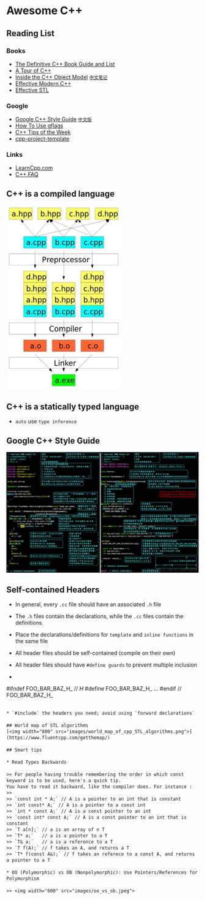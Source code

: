 # Awesome C++
## Reading List

### Books

* [The Definitive C++ Book Guide and List](https://stackoverflow.com/questions/388242/the-definitive-c-book-guide-and-list)   
* [A Tour of C++](https://www.amazon.com/Tour-C-Depth-ebook/dp/B07FW7P3D3/ref=sr_1_1?crid=258SFPMIRD2L9&dchild=1&keywords=tour+of+c%2B%2B+second+edition&qid=1587085685&s=books&sprefix=A+Tour+of+C%2B%2B+second%2Cstripbooks%2C149&sr=1-1)  
* [Inside the C++ Object Model](https://www.amazon.com/Inside-Object-Model-Stanley-Lippman/dp/0201834545/ref=sr_1_1?dchild=1&keywords=Inside+the+C%2B%2B+Object+Model&qid=1587085658&s=books&sr=1-1)   [`中文笔记`](https://www.iteye.com/blog/dsqiu-1669614)   
* [Effective Modern C++](https://www.amazon.com/Effective-Modern-Specific-Ways-Improve/dp/1491903996)  
* [Effective STL](https://www.amazon.com/Effective-STL-Addison-Wesley-Professional-Computing-ebook/dp/B004V4432W/ref=sr_1_1?dchild=1&keywords=Effective+STL&qid=1587086496&s=books&sr=1-1)  

### Google
* [Google C++ Style Guide](https://google.github.io/styleguide/cppguide.html) [`中文版`](https://zh-google-styleguide.readthedocs.io/en/latest/)  
* [How To Use gflags](https://gflags.github.io/gflags/)   
* [C++ Tips of the Week](https://abseil.io/tips/)  
* [cpp-project-template](https://code.google.com/archive/p/cpp-project-template/downloads)  

### Links


* [LearnCpp.com](https://www.learncpp.com)   
* [C++ FAQ](https://isocpp.org/wiki/faq)  


## C++ is a compiled language
[<img width="300" src="images/cpp_is_a_compiled_language.jpeg">](https://www.youtube.com/watch?v=SfGuIVzE_Os&t=341s)






## C++ is a statically typed language
* `auto` use `type inference`

## Google C++ Style Guide
[<img width="800" src="images/google_cpp_style_guide.png">](https://google.github.io/styleguide/cppguide.html)

## Self-contained Headers
* In general, every `.cc` file should have an associated `.h` file
* The `.h` files contain the declarations, while the `.cc` files contain the definitions 
* Place the declarations/definitions for `template` and `inline functions` in the same file

* All header files should be self-contained (compile on their own)  
* All header files should have `#define guards` to prevent multiple inclusion  

* > ```cpp
#ifndef FOO_BAR_BAZ_H_  // <PROJECT>_<PATH>_<FILE>_H_
#define FOO_BAR_BAZ_H_
...
#endif  // FOO_BAR_BAZ_H_
```

* `#include` the headers you need; avoid using `forward declarations`  

## World map of STL algorithms
[<img width="800" src="images/world_map_of_cpp_STL_algorithms.png">](https://www.fluentcpp.com/getthemap/)

## Smart tips

* Read Types Backwards

>> For people having trouble remembering the order in which const keyword is to be used, here's a quick tip. 
You have to read it backward, like the compiler does. For instance : 
>>
>> `const int * A;` // A is a pointer to an int that is constant  
>> `int const* A;` // A is a pointer to a const int   
>> `int * const A;` // A is a const pointer to an int  
>> `const int* const A;` // A is a const pointer to an int that is constant  
>> `T a[n];` // a is an array of n T  
>> `T* a;`   // a is a pointer to a T  
>> `T& a;`   // a is a reference to a T  
>> `T f(A);` // f takes an A, and returns a T  
>> `T* f(const A&);` // f takes an referece to a const A, and returns a pointer to a T  
 
* OO (Polymorphic) vs OB (Nonpolymorphic): Use Pointers/References for Polymorphism        

>> <img width="600" src="images/oo_vs_ob.jpeg">